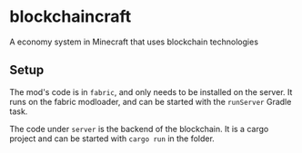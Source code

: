# blockchaincraft

A economy system in Minecraft that uses blockchain technologies

## Setup

The mod's code is in `fabric`, and only needs to be installed on the server. It runs on the fabric modloader, and can be started with the `runServer` Gradle task.

The code under `server` is the backend of the blockchain. It is a cargo project and can be started with `cargo run` in the folder.